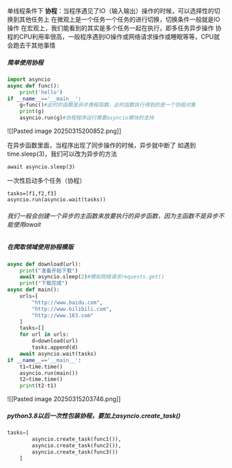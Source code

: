 单线程条件下
**协程**：当程序遇见了IO（输入输出）操作的时候，可以选择性的切换到其他任务上
在微观上是一个任务一个任务的进行切换，切换条件一般就是IO操作
在宏观上，我们能看到的其实是多个任务一起在执行，即多任务异步操作
协程的CPU利用率很高，一般程序遇到IO操作或网络请求操作或睡眠等等，CPU就会跑去干其他事情

##### 简单使用协程
```python
import asyncio
async def func():
    print('hello')
if __name__=='__main__':
    g=func()#此时的函数是异步携程函数，此时函数执行得到的是一个协程对象
    print(g)
    asyncio.run(g)#协程程序运行需要asyncio模块的支持
```
![[Pasted image 20250315200852.png]]

在异步函数里面，当程序出现了同步操作的时候，异步就中断了
如遇到time.sleep(3)，我们可以改为异步的方法
```
await asyncio.sleep(3)
```
一次性启动多个任务（协程）
```
tasks=[f1,f2,f3]
asyncio.run(asyncio.wait(tasks))
```
######  我们一般会创建一个异步的主函数来放要执行的异步函数，因为主函数不是异步不能使用await

##### 在爬取领域使用协程模版
```python
async def download(url):
    print("准备开始下载")
    await asyncio.sleep(2)#模拟网络请求requests.get()
    print("下载完成")
async def main():
    urls=[
        "http://www.baidu.com",
        "http://www.bilibili.com",
        "http://www.163.com"
    ]
    tasks=[]
    for url in urls:
        d=download(url)
        tasks.append(d)
    await asyncio.wait(tasks)
if __name__=='__main__':
    t1=time.time()
    asyncio.run(main())
    t2=time.time()
    print(t2-t1)
```
![[Pasted image 20250315203746.png]]

##### python3.8以后一次性包装协程，要加上asyncio.create_task()
```python
tasks=[
        asyncio.create_task(func1()),
        asyncio.create_task(func2()),
        asyncio.create_task(func3())
    ]
```